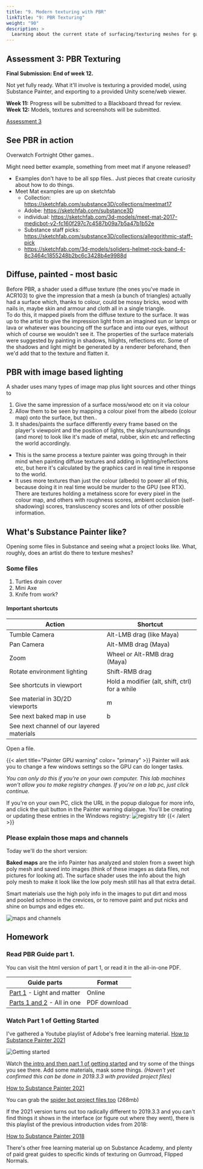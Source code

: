 ```yaml
---
title: "9. Modern texturing with PBR"
linkTitle: "9: PBR Texturing"
weight: "90"
description: >
  Learning about the current state of surfacing/texturing meshes for games.
---
```


## Assessment 3: PBR Texturing

**Final Submission: End of week 12.**

Not yet fully ready. What it'll involve is texturing a provided model, using Substance Painter, and exporting to a provided Unity scene/web viewer. 

**Week 11:** Progress will be submitted to a Blackboard thread for review.   
**Week 12:** Models, textures and screenshots will be submitted.

<a class="btn btn-lg btn-primary mr-3 mb-4" href="../assessments/#assessment-3-pbr-texturing">Assessment 3</a>

## See PBR in action

Overwatch
Fortnight
Other games..

Might need better example, something from meet mat if anyone released?
  - Examples don't have to be all spp files.. Just pieces that create curiosity about how to do things.
  - Meet Mat examples are up on sketchfab 
    - Collection: https://sketchfab.com/substance3D/collections/meetmat17
    - Adobe: https://sketchfab.com/substance3D 
    - individual: https://sketchfab.com/3d-models/meet-mat-2017-medicbot-v2-fc160f297c7c4587b09a7b5a47b1b52e
    - Substance staff picks: https://sketchfab.com/substance3D/collections/allegorithmic-staff-pick
    - https://sketchfab.com/3d-models/soliders-helmet-rock-band-4-8c3464c1855248b2bc6c3428b4e9988d

## Diffuse, painted - most basic

Before PBR, a shader used a diffuse texture (the ones you've made in ACR103) to give the impression that a mesh (a bunch of triangles) actually had a surface which, thanks to colour, could be mossy bricks, wood with nails in, maybe skin and armour and cloth all in a single triangle.  
To do this, it mapped pixels from the diffuse texture to the surface. It was up to the artist to give the impression light from an imagined sun or lamps or lava or whatever was bouncing off the surface and into our eyes, without which of course we wouldn't see it. The properties of the surface materials were suggested by painting in shadows, hilights, reflections etc. Some of the shadows and light might be generated by a renderer beforehand, then we'd add that to the texture and flatten it. 

## PBR with image based lighting

A shader uses many types of image map plus light sources and other things to

1. Give the same impression of a surface moss/wood etc on it via colour
2. Allow them to be seen by mapping a colour pixel from the albedo (colour map) onto the surface, but then..
3. It shades/paints the surface differently every frame based on the player's viewpoint and the position of lights, the sky/sun/surroundings (and more) to look like it's made of metal, rubber, skin etc and reflecting the world accordingly. 
  - This is the same process a texture painter was going through in their mind when painting diffuse textures and adding in lighting/reflections etc, but here it's calculated by the graphics card in real time in response to the world. 
  - It uses more textures than just the colour (albedo) to power all of this, because doing it in real time would be murder to the GPU (see RTX). There are textures holding a metalness score for every pixel in the colour map, and others with roughness scores, ambient occlusion (self-shadowing) scores, transluscency scores and lots of other possible information.

## What's Substance Painter like?

Opening some files in Substance and seeing what a project looks like. What, roughly, does an artist do there to texture meshes?

### Some files
 
1. Turtles drain cover
2. Mini Axe
3. Knife from work?

#### Important shortcuts


Action | Shortcut
--------------------------- | -------
Tumble Camera | Alt-LMB drag (like Maya)
Pan Camera | Alt-MMB drag (Maya)
Zoom | Wheel or Alt-RMB drag (Maya)
Rotate environment lighting | Shift-RMB drag
See shortcuts in viewport | Hold a modifier (alt, shift, ctrl) for a while 
See material in 3D/2D viewports | m
See next baked map in use | b
See next channel of our layered materials | 


Open a file.

{{< alert title="Painter GPU warning" color= "primary" >}}
Painter will ask you to change a few windows settings so the GPU can do longer tasks. 

*You can only do this if you're on your own computer. This lab machines won't allow you to make registry changes. If you're on a lab pc, just click continue.*

If you're on your own PC, click the URL in the popup dialogue for more info, and click the quit button in the Painter warning dialogue. You'll be creating or updating these entries in the Windows registry:
![registry tdr](registry_tdr.png)
{{< /alert >}}

### Please explain those maps and channels

Today we'll do the short version:

**Baked maps** are the info Painter has analyzed and stolen from a sweet high poly mesh and saved into images (think of these images as data files, not pictures for looking at). The surface shader uses the info about the high poly mesh to make it look like the low poly mesh still has all that extra detail.  

Smart materials use the high poly info in the images to put dirt and moss and pooled schmoo in the crevices, or to remove paint and put nicks and shine on bumps and edges etc.

![maps and channels](maps_channels.png)

## Homework

### Read PBR Guide part 1. 

You can visit the html version of part 1, or read it in the all-in-one PDF.

Guide parts | Format
---- | ----
[Part 1](https://academy.substance3d.com/courses/the-pbr-guide-part-1) - Light and matter | Online 
[Parts 1 and 2](https://academy-api.substance3d.com/courses/b6377358ad36c444f45e2deaa0626e65/attachments/2b57526e-4bf3-4fd6-ae88-e9a9313a35cc) - All in one | PDF download 

### Watch Part 1 of Getting Started

I've gathered a Youtube playlist of Adobe's free learning material. [How to Substance Painter 2021](https://www.youtube.com/playlist?list=PLfWza-ietxywun4izsjHG6A69i-aLROK4)  

![Getting started](substance_getting_started.png)

Watch [the intro and then part 1 of getting started](https://www.youtube.com/watch?v=-ZbmRsOnApk&list=PLfWza-ietxywun4izsjHG6A69i-aLROK4&index=1) and try some of the things you see there. Add some materials, mask some things. *(Haven't yet confirmed this can be done in 2019.3.3 with provided project files)* 

[How to Substance Painter 2021](https://www.youtube.com/playlist?list=PLfWza-ietxywun4izsjHG6A69i-aLROK4)  

You can grab the [spider bot project files too](https://academy-api.substance3d.com/courses/88047015-c97e-48e8-9654-be65ca7c9809/attachments/ac082bf7-d343-4e1a-afd5-3edd4b4af287) \(268mb\)  

If the 2021 version turns out too radically different to 2019.3.3 and you can't find things it shows in the interface (or figure out where they went), there is this playlist of the previous introduction vides from 2018: 

[How to Substance Painter 2018](https://www.youtube.com/watch?v=IGGQl9kVB1M&list=PLB0wXHrWAmCxt86Aof15KxHnimg5Iowf6&index=9)

There's other free learning material up on Substance Academy, and plenty of paid great guides to specific kinds of texturing on Gumroad, Flipped Normals.